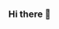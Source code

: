 ### Hi there 👋

<!--
**rewq0494/rewq0494** is a ✨ _special_ ✨ repository because its `README.md` (this file) appears on your GitHub profile.

Here are some ideas to get you started:

- 🔭 I’m currently working on ...
- 🌱 I’m currently learning ...
- 👯 I’m looking to collaborate on ...
- 🤔 I’m looking for help with ...
- 💬 Ask me about ...
- 📫 How to reach me: ...
- 😄 Pronouns: ...
- ⚡ Fun fact: ...
-->
<!-- ![all-smile's GitHub stats](https://github-readme-stats.vercel.app/api?username=rewq0494&show_icons=true&theme=tokyonight)

![Top Langs](https://github-readme-stats.vercel.app/api/top-langs/?username=rewq0494&layout=compact&theme=tokyonight) -->

